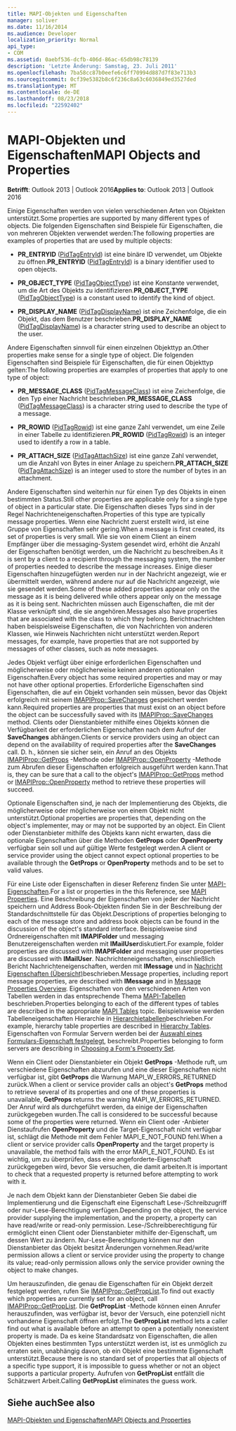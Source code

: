 ```yaml
---
title: MAPI-Objekten und Eigenschaften
manager: soliver
ms.date: 11/16/2014
ms.audience: Developer
localization_priority: Normal
api_type:
- COM
ms.assetid: 0aebf536-dcfb-406d-86ac-65db98c78139
description: 'Letzte Änderung: Samstag, 23. Juli 2011'
ms.openlocfilehash: 7ba58cc87b0eefe6c6ff70994d887d7f83e713b3
ms.sourcegitcommit: 0cf39e5382b8c6f236c8a63c6036849ed3527ded
ms.translationtype: MT
ms.contentlocale: de-DE
ms.lasthandoff: 08/23/2018
ms.locfileid: "22592402"
---
```

# <a name="mapi-objects-and-properties"></a><span data-ttu-id="82351-103">MAPI-Objekten und Eigenschaften</span><span class="sxs-lookup"><span data-stu-id="82351-103">MAPI Objects and Properties</span></span>

  
  
<span data-ttu-id="82351-104">**Betrifft**: Outlook 2013 | Outlook 2016</span><span class="sxs-lookup"><span data-stu-id="82351-104">**Applies to**: Outlook 2013 | Outlook 2016</span></span> 
  
<span data-ttu-id="82351-105">Einige Eigenschaften werden von vielen verschiedenen Arten von Objekten unterstützt.</span><span class="sxs-lookup"><span data-stu-id="82351-105">Some properties are supported by many different types of objects.</span></span> <span data-ttu-id="82351-106">Die folgenden Eigenschaften sind Beispiele für Eigenschaften, die von mehreren Objekten verwendet werden:</span><span class="sxs-lookup"><span data-stu-id="82351-106">The following properties are examples of properties that are used by multiple objects:</span></span>
  
- <span data-ttu-id="82351-107">**PR_ENTRYID** ([PidTagEntryId](pidtagentryid-canonical-property.md)) ist eine binäre ID verwendet, um Objekte zu öffnen.</span><span class="sxs-lookup"><span data-stu-id="82351-107">**PR_ENTRYID** ([PidTagEntryId](pidtagentryid-canonical-property.md)) is a binary identifier used to open objects.</span></span>
    
- <span data-ttu-id="82351-108">**PR_OBJECT_TYPE** ([PidTagObjectType](pidtagobjecttype-canonical-property.md)) ist eine Konstante verwendet, um die Art des Objekts zu identifizieren.</span><span class="sxs-lookup"><span data-stu-id="82351-108">**PR_OBJECT_TYPE** ([PidTagObjectType](pidtagobjecttype-canonical-property.md)) is a constant used to identify the kind of object.</span></span>
    
- <span data-ttu-id="82351-109">**PR_DISPLAY_NAME** ([PidTagDisplayName](pidtagdisplayname-canonical-property.md)) ist eine Zeichenfolge, die ein Objekt, das dem Benutzer beschrieben.</span><span class="sxs-lookup"><span data-stu-id="82351-109">**PR_DISPLAY_NAME** ([PidTagDisplayName](pidtagdisplayname-canonical-property.md)) is a character string used to describe an object to the user.</span></span>
    
<span data-ttu-id="82351-110">Andere Eigenschaften sinnvoll für einen einzelnen Objekttyp an.</span><span class="sxs-lookup"><span data-stu-id="82351-110">Other properties make sense for a single type of object.</span></span> <span data-ttu-id="82351-111">Die folgenden Eigenschaften sind Beispiele für Eigenschaften, die für einen Objekttyp gelten:</span><span class="sxs-lookup"><span data-stu-id="82351-111">The following properties are examples of properties that apply to one type of object:</span></span>
  
- <span data-ttu-id="82351-112">**PR_MESSAGE_CLASS** ([PidTagMessageClass](pidtagmessageclass-canonical-property.md)) ist eine Zeichenfolge, die den Typ einer Nachricht beschrieben.</span><span class="sxs-lookup"><span data-stu-id="82351-112">**PR_MESSAGE_CLASS** ([PidTagMessageClass](pidtagmessageclass-canonical-property.md)) is a character string used to describe the type of a message.</span></span>
    
- <span data-ttu-id="82351-113">**PR_ROWID** ([PidTagRowid](pidtagrowid-canonical-property.md)) ist eine ganze Zahl verwendet, um eine Zeile in einer Tabelle zu identifizieren.</span><span class="sxs-lookup"><span data-stu-id="82351-113">**PR_ROWID** ([PidTagRowid](pidtagrowid-canonical-property.md)) is an integer used to identify a row in a table.</span></span>
    
- <span data-ttu-id="82351-114">**PR_ATTACH_SIZE** ([PidTagAttachSize](pidtagattachsize-canonical-property.md)) ist eine ganze Zahl verwendet, um die Anzahl von Bytes in einer Anlage zu speichern.</span><span class="sxs-lookup"><span data-stu-id="82351-114">**PR_ATTACH_SIZE** ([PidTagAttachSize](pidtagattachsize-canonical-property.md)) is an integer used to store the number of bytes in an attachment.</span></span>
    
<span data-ttu-id="82351-115">Andere Eigenschaften sind weiterhin nur für einen Typ des Objekts in einen bestimmten Status.</span><span class="sxs-lookup"><span data-stu-id="82351-115">Still other properties are applicable only for a single type of object in a particular state.</span></span> <span data-ttu-id="82351-116">Die Eigenschaften dieses Typs sind in der Regel Nachrichteneigenschaften.</span><span class="sxs-lookup"><span data-stu-id="82351-116">Properties of this type are typically message properties.</span></span> <span data-ttu-id="82351-117">Wenn eine Nachricht zuerst erstellt wird, ist eine Gruppe von Eigenschaften sehr gering.</span><span class="sxs-lookup"><span data-stu-id="82351-117">When a message is first created, its set of properties is very small.</span></span> <span data-ttu-id="82351-118">Wie sie von einem Client an einem Empfänger über die messaging-System gesendet wird, erhöht die Anzahl der Eigenschaften benötigt werden, um die Nachricht zu beschreiben.</span><span class="sxs-lookup"><span data-stu-id="82351-118">As it is sent by a client to a recipient through the messaging system, the number of properties needed to describe the message increases.</span></span> <span data-ttu-id="82351-119">Einige dieser Eigenschaften hinzugefügten werden nur in der Nachricht angezeigt, wie er übermittelt werden, während andere nur auf die Nachricht angezeigt, wie sie gesendet werden.</span><span class="sxs-lookup"><span data-stu-id="82351-119">Some of these added properties appear only on the message as it is being delivered while others appear only on the message as it is being sent.</span></span> <span data-ttu-id="82351-120">Nachrichten müssen auch Eigenschaften, die mit der Klasse verknüpft sind, die sie angehören.</span><span class="sxs-lookup"><span data-stu-id="82351-120">Messages also have properties that are associated with the class to which they belong.</span></span> <span data-ttu-id="82351-121">Berichtnachrichten haben beispielsweise Eigenschaften, die von Nachrichten von anderen Klassen, wie Hinweis Nachrichten nicht unterstützt werden.</span><span class="sxs-lookup"><span data-stu-id="82351-121">Report messages, for example, have properties that are not supported by messages of other classes, such as note messages.</span></span> 
  
<span data-ttu-id="82351-122">Jedes Objekt verfügt über einige erforderlichen Eigenschaften und möglicherweise oder möglicherweise keinen anderen optionalen Eigenschaften.</span><span class="sxs-lookup"><span data-stu-id="82351-122">Every object has some required properties and may or may not have other optional properties.</span></span> <span data-ttu-id="82351-123">Erforderliche Eigenschaften sind Eigenschaften, die auf ein Objekt vorhanden sein müssen, bevor das Objekt erfolgreich mit seinem [IMAPIProp::SaveChanges](imapiprop-savechanges.md) gespeichert werden kann.</span><span class="sxs-lookup"><span data-stu-id="82351-123">Required properties are properties that must exist on an object before the object can be successfully saved with its [IMAPIProp::SaveChanges](imapiprop-savechanges.md) method.</span></span> <span data-ttu-id="82351-124">Clients oder Dienstanbieter mithilfe eines Objekts können die Verfügbarkeit der erforderlichen Eigenschaften nach dem Aufruf der **SaveChanges** abhängen.</span><span class="sxs-lookup"><span data-stu-id="82351-124">Clients or service providers using an object can depend on the availability of required properties after the **SaveChanges** call.</span></span> <span data-ttu-id="82351-125">D. h., können sie sicher sein, ein Anruf an des Objekts [IMAPIProp::GetProps](imapiprop-getprops.md) -Methode oder [IMAPIProp::OpenProperty](imapiprop-openproperty.md) -Methode zum Abrufen dieser Eigenschaften erfolgreich ausgeführt werden kann.</span><span class="sxs-lookup"><span data-stu-id="82351-125">That is, they can be sure that a call to the object's [IMAPIProp::GetProps](imapiprop-getprops.md) method or [IMAPIProp::OpenProperty](imapiprop-openproperty.md) method to retrieve these properties will succeed.</span></span> 
  
<span data-ttu-id="82351-126">Optionale Eigenschaften sind, je nach der Implementierung des Objekts, die möglicherweise oder möglicherweise von einem Objekt nicht unterstützt.</span><span class="sxs-lookup"><span data-stu-id="82351-126">Optional properties are properties that, depending on the object's implementer, may or may not be supported by an object.</span></span> <span data-ttu-id="82351-127">Ein Client oder Dienstanbieter mithilfe des Objekts kann nicht erwarten, dass die optionale Eigenschaften über die Methoden **GetProps** oder **OpenProperty** verfügbar sein soll und auf gültige Werte festgelegt werden.</span><span class="sxs-lookup"><span data-stu-id="82351-127">A client or service provider using the object cannot expect optional properties to be available through the **GetProps** or **OpenProperty** methods and to be set to valid values.</span></span> 
  
<span data-ttu-id="82351-128">Für eine Liste oder Eigenschaften in dieser Referenz finden Sie unter [MAPI-Eigenschaften](mapi-properties.md).</span><span class="sxs-lookup"><span data-stu-id="82351-128">For a list or properties in the this Reference, see [MAPI Properties](mapi-properties.md).</span></span> <span data-ttu-id="82351-129">Eine Beschreibung der Eigenschaften von jeder der Nachricht speichern und Address Book-Objekten finden Sie in der Beschreibung der Standardschnittstelle für das Objekt.</span><span class="sxs-lookup"><span data-stu-id="82351-129">Descriptions of properties belonging to each of the message store and address book objects can be found in the discussion of the object's standard interface.</span></span> <span data-ttu-id="82351-130">Beispielsweise sind Ordnereigenschaften mit **IMAPIFolder** und messaging Benutzereigenschaften werden mit **IMailUser**diskutiert.</span><span class="sxs-lookup"><span data-stu-id="82351-130">For example, folder properties are discussed with **IMAPIFolder** and messaging user properties are discussed with **IMailUser**.</span></span> <span data-ttu-id="82351-131">Nachrichteneigenschaften, einschließlich Bericht Nachrichteneigenschaften, werden mit **IMessage** und in [Nachricht Eigenschaften (Übersicht)](message-properties-overview.md)beschrieben.</span><span class="sxs-lookup"><span data-stu-id="82351-131">Message properties, including report message properties, are described with **IMessage** and in [Message Properties Overview](message-properties-overview.md).</span></span> <span data-ttu-id="82351-132">Eigenschaften von den verschiedenen Arten von Tabellen werden in das entsprechende Thema [MAPI-Tabellen](mapi-tables.md) beschrieben.</span><span class="sxs-lookup"><span data-stu-id="82351-132">Properties belonging to each of the different types of tables are described in the appropriate [MAPI Tables](mapi-tables.md) topic.</span></span> <span data-ttu-id="82351-133">Beispielsweise werden Tabelleneigenschaften Hierarchie in [Hierarchietabellen](hierarchy-tables.md)beschrieben.</span><span class="sxs-lookup"><span data-stu-id="82351-133">For example, hierarchy table properties are described in [Hierarchy Tables](hierarchy-tables.md).</span></span> <span data-ttu-id="82351-134">Eigenschaften von Formular Servern werden bei der [Auswahl eines Formulars-Eigenschaft festgelegt](choosing-a-form-s-property-set.md), beschreibt.</span><span class="sxs-lookup"><span data-stu-id="82351-134">Properties belonging to form servers are describing in [Choosing a Form's Property Set](choosing-a-form-s-property-set.md).</span></span>
  
<span data-ttu-id="82351-135">Wenn ein Client oder Dienstanbieter ein Objekt **GetProps** -Methode ruft, um verschiedene Eigenschaften abzurufen und eine dieser Eigenschaften nicht verfügbar ist, gibt **GetProps** die Warnung MAPI_W_ERRORS_RETURNED zurück.</span><span class="sxs-lookup"><span data-stu-id="82351-135">When a client or service provider calls an object's **GetProps** method to retrieve several of its properties and one of these properties is unavailable, **GetProps** returns the warning MAPI_W_ERRORS_RETURNED.</span></span> <span data-ttu-id="82351-136">Der Anruf wird als durchgeführt werden, da einige der Eigenschaften zurückgegeben wurden.</span><span class="sxs-lookup"><span data-stu-id="82351-136">The call is considered to be successful because some of the properties were returned.</span></span> <span data-ttu-id="82351-137">Wenn ein Client oder -Anbieter Dienstaufrufen **OpenProperty** und die Target-Eigenschaft nicht verfügbar ist, schlägt die Methode mit dem Fehler MAPI_E_NOT_FOUND fehl.</span><span class="sxs-lookup"><span data-stu-id="82351-137">When a client or service provider calls **OpenProperty** and the target property is unavailable, the method fails with the error MAPI_E_NOT_FOUND.</span></span> <span data-ttu-id="82351-138">Es ist wichtig, um zu überprüfen, dass eine angeforderte-Eigenschaft zurückgegeben wird, bevor Sie versuchen, die damit arbeiten.</span><span class="sxs-lookup"><span data-stu-id="82351-138">It is important to check that a requested property is returned before attempting to work with it.</span></span> 
  
<span data-ttu-id="82351-139">Je nach dem Objekt kann der Dienstanbieter Geben Sie dabei die Implementierung und die Eigenschaft eine Eigenschaft Lese-/Schreibzugriff oder nur-Lese-Berechtigung verfügen.</span><span class="sxs-lookup"><span data-stu-id="82351-139">Depending on the object, the service provider supplying the implementation, and the property, a property can have read/write or read-only permission.</span></span> <span data-ttu-id="82351-140">Lese-/Schreibberechtigung für ermöglicht einen Client oder Dienstanbieter mithilfe der-Eigenschaft, um dessen Wert zu ändern. Nur-Lese-Berechtigung können nur den Dienstanbieter das Objekt besitzt Änderungen vornehmen.</span><span class="sxs-lookup"><span data-stu-id="82351-140">Read/write permission allows a client or service provider using the property to change its value; read-only permission allows only the service provider owning the object to make changes.</span></span> 
  
<span data-ttu-id="82351-141">Um herauszufinden, die genau die Eigenschaften für ein Objekt derzeit festgelegt werden, rufen Sie [IMAPIProp::GetPropList](imapiprop-getproplist.md).</span><span class="sxs-lookup"><span data-stu-id="82351-141">To find out exactly which properties are currently set for an object, call [IMAPIProp::GetPropList](imapiprop-getproplist.md).</span></span> <span data-ttu-id="82351-142">Die **GetPropList** -Methode können einen Anrufer herauszufinden, was verfügbar ist, bevor der Versuch, eine potenziell nicht vorhandene Eigenschaft öffnen erfolgt.</span><span class="sxs-lookup"><span data-stu-id="82351-142">The **GetPropList** method lets a caller find out what is available before an attempt to open a potentially nonexistent property is made.</span></span> <span data-ttu-id="82351-143">Da es keine Standardsatz von Eigenschaften, die allen Objekten eines bestimmten Typs unterstützt werden ist, ist es unmöglich zu erraten sein, unabhängig davon, ob ein Objekt eine bestimmte Eigenschaft unterstützt.</span><span class="sxs-lookup"><span data-stu-id="82351-143">Because there is no standard set of properties that all objects of a specific type support, it is impossible to guess whether or not an object supports a particular property.</span></span> <span data-ttu-id="82351-144">Aufrufen von **GetPropList** entfällt die Schätzwert Arbeit.</span><span class="sxs-lookup"><span data-stu-id="82351-144">Calling **GetPropList** eliminates the guess work.</span></span> 
  
## <a name="see-also"></a><span data-ttu-id="82351-145">Siehe auch</span><span class="sxs-lookup"><span data-stu-id="82351-145">See also</span></span>



[<span data-ttu-id="82351-146">MAPI-Objekten und Eigenschaften</span><span class="sxs-lookup"><span data-stu-id="82351-146">MAPI Objects and Properties</span></span>](mapi-objects-and-properties.md)

